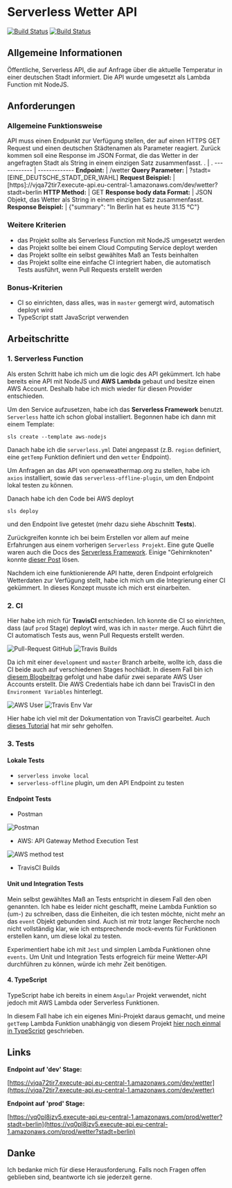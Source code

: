 # Serverless Wetter API
[![Build Status](https://travis-ci.com/evagrean/sls-wetter-api.svg?branch=development)](https://travis-ci.com/evagrean/sls-wetter-api)
[![Build Status](https://travis-ci.com/evagrean/sls-wetter-api.svg?branch=master)](https://travis-ci.com/evagrean/sls-wetter-api)

## Allgemeine Informationen

Öffentliche, Serverless API, die auf Anfrage über die aktuelle Temperatur in einer deutschen Stadt informiert.  Die API wurde umgesetzt als Lambda Function mit NodeJS.

## Anforderungen

### Allgemeine Funktionsweise
API muss einen Endpunkt zur Verfügung stellen, der auf einen HTTPS GET Request und einen deutschen Städtenamen als Parameter reagiert. Zurück kommen soll eine Response im JSON Format, die das Wetter in der angefragten Stadt als String in einem einzigen Satz zusammenfasst. 
. | .
------------ | -------------
**Endpoint:** | /wetter
**Query Parameter:** | ?stadt=[EINE_DEUTSCHE_STADT_DER_WAHL]
**Request Beispiel:** | [https]://vjqa72tir7.execute-api.eu-central-1.amazonaws.com/dev/wetter?stadt=berlin
**HTTP Method:** | GET
**Response body data Format:** | JSON Objekt, das Wetter als String in einem einzigen Satz zusammenfasst. 
**Response Beispiel:** | {"summary": "In Berlin hat es heute 31.15 °C"}

### Weitere Kriterien

* das Projekt sollte als Serverless Function mit NodeJS umgesetzt werden
* das Projekt sollte bei einem Cloud Computing Service deployt werden
* das Projekt sollte ein selbst gewähltes Maß an Tests beinhalten
* das Projekt sollte eine einfache CI integriert haben, die automatisch Tests ausführt, wenn Pull Requests erstellt werden

### Bonus-Kriterien

* CI so einrichten, dass alles, was in `master` gemergt wird, automatisch deployt wird
* TypeScript statt JavaScript verwenden

## Arbeitschritte

### 1. Serverless Function

Als ersten Schritt habe ich mich um die logic des API gekümmert. Ich habe bereits eine API mit NodeJS und **AWS Lambda** gebaut und besitze einen AWS Account. Deshalb habe ich mich wieder für diesen Provider entschieden.

Um den Service aufzusetzen, habe ich das **Serverless Framework** benutzt. `Serverless` hatte ich schon global installiert.
Begonnen habe ich dann mit einem Template:
```
sls create --template aws-nodejs
```
Danach habe ich die `serverless.yml` Datei angepasst (z.B. `region` definiert, eine `getTemp` Funktion definiert und den `wetter` Endpoint). 

Um Anfragen an das API von openweathermap.org zu stellen, habe ich `axios` installiert, sowie das `serverless-offline-plugin`, um den Endpoint lokal testen zu können. 

Danach habe ich den Code bei AWS deployt
```
sls deploy
```
und den Endpoint live getestet (mehr dazu siehe Abschnitt **Tests**).

Zurückgreifen konnte ich bei beim Erstellen vor allem auf meine Erfahrungen aus einem vorherigen `Serverless Projekt`. Eine gute Quelle waren auch die Docs des [Serverless Framework](https://www.serverless.com/framework/docs/). Einige "Gehirnknoten" konnte [dieser Post](http://toniando.com/posts/weather-in-venice-web-app-lambda-and-api-gateway/) lösen. 

Nachdem ich eine funktionierende API hatte, deren Endpoint erfolgreich Wetterdaten zur Verfügung stellt, habe ich mich um die Integrierung einer CI gekümmert. In dieses Konzept musste ich mich erst einarbeiten.

### 2. CI

Hier habe ich mich für **TravisCI** entschieden. Ich konnte die CI so einrichten, dass (auf `prod` Stage) deployt wird, was ich in `master` merge. Auch führt die CI automatisch Tests aus, wenn Pull Requests erstellt werden. 

![Pull-Request GitHub](/assets/pullrequest.png)    ![Travis Builds](/assets/builds.png)

Da ich mit einer `development` und `master` Branch arbeite, wollte ich, dass die CI beide auch auf verschiedenen Stages hochlädt. In diesem Fall bin ich [diesem Blogbeitrag](https://seed.run/blog/how-to-build-a-cicd-pipeline-for-serverless-apps-with-travis-ci.html) gefolgt und habe dafür zwei separate AWS User Accounts erstellt. Die AWS Credentials habe ich dann bei TravisCI in den `Environment Variables` hinterlegt.

![AWS User](/assets/aws-user.png) ![Travis Env Var](/assets/travis-env.png)

Hier habe ich viel mit der Dokumentation von TravisCI gearbeitet. Auch [dieses Tutorial](https://medium.com/swlh/setup-ci-cd-pipeline-for-aws-lambda-using-github-travis-ci-9812c8ef7199) hat mir sehr geholfen.

### 3. Tests

#### Lokale Tests

* `serverless invoke local`
* `serverless-offline` plugin, um den API Endpoint zu testen

#### Endpoint Tests

* Postman

![Postman](/assets/postman.png)
* AWS: API Gateway Method Execution Test

![AWS method test](/assets/aws-method-ex.png)

* TravisCI Builds



#### Unit und Integration Tests

Mein selbst gewähltes Maß an Tests entspricht in diesem Fall den oben genannten. Ich habe es leider nicht geschafft, meine Lambda Funktion so (um-) zu schreiben, dass die Einheiten, die ich testen möchte, nicht mehr an das `event` Objekt gebunden sind. Auch ist mir trotz langer Recherche noch nicht vollständig klar, wie ich entsprechende mock-events für Funktionen erstellen kann, um diese lokal zu testen.

Experimentiert habe ich mit `Jest` und simplen Lambda Funktionen ohne `events`. Um Unit und Integration Tests erfogreich für meine Wetter-API durchführen zu können, würde ich mehr Zeit benötigen.

#### 4. TypeScript

TypeScript habe ich bereits in einem `Angular` Projekt verwendet, nicht jedoch mit AWS Lambda oder Serverless Funktionen. 

In diesem Fall habe ich ein eigenes Mini-Projekt daraus gemacht, und meine `getTemp` Lambda Funktion unabhängig von diesem Projekt [hier noch einmal in TypeScript](https://github.com/evagrean/ts-sls-wetter-api) geschrieben.

## Links

**Endpoint auf 'dev' Stage:**

[https://vjqa72tir7.execute-api.eu-central-1.amazonaws.com/dev/wetter](https://vjqa72tir7.execute-api.eu-central-1.amazonaws.com/dev/wetter)

**Endpoint auf 'prod' Stage:** 

[https://vq0pl8jzv5.execute-api.eu-central-1.amazonaws.com/prod/wetter?stadt=berlin](https://vq0pl8jzv5.execute-api.eu-central-1.amazonaws.com/prod/wetter?stadt=berlin)

## Danke

Ich bedanke mich für diese Herausforderung. Falls noch Fragen offen geblieben sind, beantworte ich sie jederzeit gerne.



